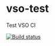 # vso-test
Test VSO CI

[![Build status](https://wpt-ci-demos.visualstudio.com/Pure%20VSO%20CI/_apis/build/status/Pure%20VSO%20CI-.NET%20Desktop-CI)](https://wpt-ci-demos.visualstudio.com/Pure%20VSO%20CI/_build/latest?definitionId=1)
